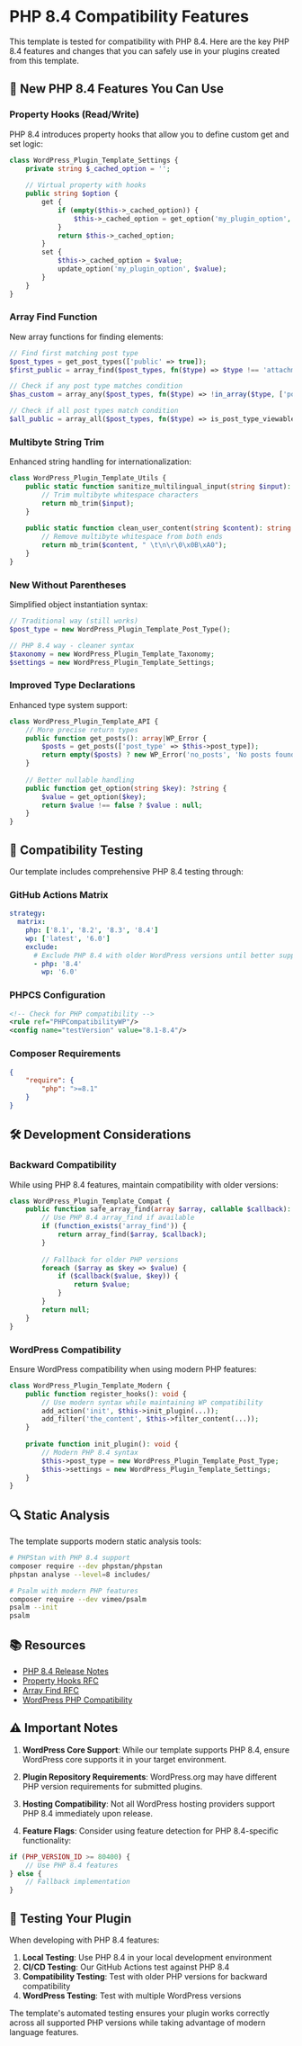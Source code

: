 # PHP 8.4 Compatibility Features

This template is tested for compatibility with PHP 8.4. Here are the key PHP 8.4 features and changes that you can safely use in your plugins created from this template.

## 🚀 New PHP 8.4 Features You Can Use

### Property Hooks (Read/Write)
PHP 8.4 introduces property hooks that allow you to define custom get and set logic:

```php
class WordPress_Plugin_Template_Settings {
    private string $_cached_option = '';
    
    // Virtual property with hooks
    public string $option {
        get {
            if (empty($this->_cached_option)) {
                $this->_cached_option = get_option('my_plugin_option', '');
            }
            return $this->_cached_option;
        }
        set {
            $this->_cached_option = $value;
            update_option('my_plugin_option', $value);
        }
    }
}
```

### Array Find Function
New array functions for finding elements:

```php
// Find first matching post type
$post_types = get_post_types(['public' => true]);
$first_public = array_find($post_types, fn($type) => $type !== 'attachment');

// Check if any post type matches condition
$has_custom = array_any($post_types, fn($type) => !in_array($type, ['post', 'page']));

// Check if all post types match condition
$all_public = array_all($post_types, fn($type) => is_post_type_viewable($type));
```

### Multibyte String Trim
Enhanced string handling for internationalization:

```php
class WordPress_Plugin_Template_Utils {
    public static function sanitize_multilingual_input(string $input): string {
        // Trim multibyte whitespace characters
        return mb_trim($input);
    }
    
    public static function clean_user_content(string $content): string {
        // Remove multibyte whitespace from both ends
        return mb_trim($content, " \t\n\r\0\x0B\xA0");
    }
}
```

### New Without Parentheses
Simplified object instantiation syntax:

```php
// Traditional way (still works)
$post_type = new WordPress_Plugin_Template_Post_Type();

// PHP 8.4 way - cleaner syntax
$taxonomy = new WordPress_Plugin_Template_Taxonomy;
$settings = new WordPress_Plugin_Template_Settings;
```

### Improved Type Declarations
Enhanced type system support:

```php
class WordPress_Plugin_Template_API {
    // More precise return types
    public function get_posts(): array|WP_Error {
        $posts = get_posts(['post_type' => $this->post_type]);
        return empty($posts) ? new WP_Error('no_posts', 'No posts found') : $posts;
    }
    
    // Better nullable handling
    public function get_option(string $key): ?string {
        $value = get_option($key);
        return $value !== false ? $value : null;
    }
}
```

## 🔧 Compatibility Testing

Our template includes comprehensive PHP 8.4 testing through:

### GitHub Actions Matrix
```yaml
strategy:
  matrix:
    php: ['8.1', '8.2', '8.3', '8.4']
    wp: ['latest', '6.0']
    exclude:
      # Exclude PHP 8.4 with older WordPress versions until better support
      - php: '8.4'
        wp: '6.0'
```

### PHPCS Configuration
```xml
<!-- Check for PHP compatibility -->
<rule ref="PHPCompatibilityWP"/>
<config name="testVersion" value="8.1-8.4"/>
```

### Composer Requirements
```json
{
    "require": {
        "php": ">=8.1"
    }
}
```

## 🛠️ Development Considerations

### Backward Compatibility
While using PHP 8.4 features, maintain compatibility with older versions:

```php
class WordPress_Plugin_Template_Compat {
    public function safe_array_find(array $array, callable $callback): mixed {
        // Use PHP 8.4 array_find if available
        if (function_exists('array_find')) {
            return array_find($array, $callback);
        }
        
        // Fallback for older PHP versions
        foreach ($array as $key => $value) {
            if ($callback($value, $key)) {
                return $value;
            }
        }
        return null;
    }
}
```

### WordPress Compatibility
Ensure WordPress compatibility when using modern PHP features:

```php
class WordPress_Plugin_Template_Modern {
    public function register_hooks(): void {
        // Use modern syntax while maintaining WP compatibility
        add_action('init', $this->init_plugin(...));
        add_filter('the_content', $this->filter_content(...));
    }
    
    private function init_plugin(): void {
        // Modern PHP 8.4 syntax
        $this->post_type = new WordPress_Plugin_Template_Post_Type;
        $this->settings = new WordPress_Plugin_Template_Settings;
    }
}
```

## 🔍 Static Analysis

The template supports modern static analysis tools:

```bash
# PHPStan with PHP 8.4 support
composer require --dev phpstan/phpstan
phpstan analyse --level=8 includes/

# Psalm with modern PHP features
composer require --dev vimeo/psalm
psalm --init
psalm
```

## 📚 Resources

- [PHP 8.4 Release Notes](https://www.php.net/releases/8.4/)
- [Property Hooks RFC](https://wiki.php.net/rfc/property-hooks)
- [Array Find RFC](https://wiki.php.net/rfc/array_find)
- [WordPress PHP Compatibility](https://make.wordpress.org/core/handbook/references/php-compatibility-and-wordpress-versions/)

## ⚠️ Important Notes

1. **WordPress Core Support**: While our template supports PHP 8.4, ensure WordPress core supports it in your target environment.

2. **Plugin Repository Requirements**: WordPress.org may have different PHP version requirements for submitted plugins.

3. **Hosting Compatibility**: Not all WordPress hosting providers support PHP 8.4 immediately upon release.

4. **Feature Flags**: Consider using feature detection for PHP 8.4-specific functionality:

```php
if (PHP_VERSION_ID >= 80400) {
    // Use PHP 8.4 features
} else {
    // Fallback implementation
}
```

## 🧪 Testing Your Plugin

When developing with PHP 8.4 features:

1. **Local Testing**: Use PHP 8.4 in your local development environment
2. **CI/CD Testing**: Our GitHub Actions test against PHP 8.4
3. **Compatibility Testing**: Test with older PHP versions for backward compatibility
4. **WordPress Testing**: Test with multiple WordPress versions

The template's automated testing ensures your plugin works correctly across all supported PHP versions while taking advantage of modern language features.
